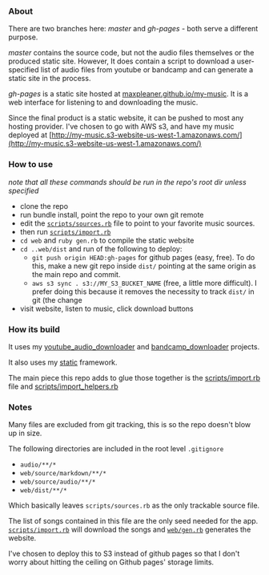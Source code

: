 ### About

There are two branches here: _master_ and _gh-pages_ - both serve a different purpose.

_master_ contains the source code, but not the audio files themselves or the produced static site. However, It does contain a script to download a user-specified list of audio files from youtube or bandcamp and can generate a static site in the process.

_gh-pages_ is a static site hosted at [maxpleaner.github.io/my-music](maxpleaner.github.io/my-music). It is a web interface for listening to and downloading the music.

Since the final product is a static website, it can be pushed to most any hosting provider. I've chosen to go with AWS s3, and have my music deployed at  [http://my-music.s3-website-us-west-1.amazonaws.com/](http://my-music.s3-website-us-west-1.amazonaws.com/)

### How to use

_note that all these commands should be run in the repo's root dir unless specified_

- clone the repo
- run bundle install, point the repo to your own git remote
- edit the [`scripts/sources.rb`](./scripts/sources.rb) file to point to your favorite music sources.
- then run [`scripts/import.rb`](./scripts/import.rb)
- `cd web` and `ruby gen.rb` to compile the static website
- `cd ..web/dist` and run of the following to deploy:
  - `git push origin HEAD:gh-pages` for github pages (easy, free). To do this, make a new git repo inside `dist/` pointing at the same origin as the main repo and commit.
  -  `aws s3 sync . s3://MY_S3_BUCKET_NAME` (free, a little more difficult). I prefer doing this because it removes the necessity to track `dist/` in git (the change
- visit website, listen to music, click download buttons

### How its build

It uses my [youtube_audio_downloader](http://github.com/maxpleaner/youtube_audio_downloader)
and [bandcamp_downloader](http://github.com/maxpleaner/bandcamp_downloader) projects.

It also uses my [static](http://github.com/maxpleaner/static) framework.

The main piece this repo adds to glue those together is the [scripts/import.rb](./scripts/import.rb) file and [scripts/import_helpers.rb](./scripts/import_helpers.rb)

### Notes

Many files are excluded from git tracking, this is so the repo doesn't blow up in size.

The following directories are included in the root level `.gitignore`

- `audio/**/*`
- `web/source/markdown/**/*`
- `web/source/audio/**/*`
- `web/dist/**/*`

Which basically leaves `scripts/sources.rb` as the only trackable source file.

The list of songs contained in this file are the only seed needed for the app. [`scripts/import.rb`](./scripts/import.rb) will download the songs and [`web/gen.rb`](./web/gen.rb) generates the website.

I've chosen to deploy this to S3 instead of github pages so that I don't worry about hitting the ceiling on Github pages' storage limits.
